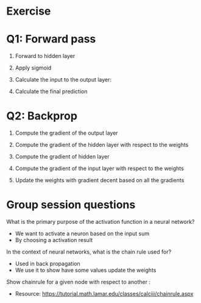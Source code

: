# Exercise 

# Q1: Forward pass 

1. Forward to hidden layer



2. Apply sigmoid



3. Calculate the input to the output layer:



4. Calculate the final prediction 




# Q2: Backprop

1. Compute the gradient of the output layer



2. Compute the gradient of the hidden layer with respect to the weights 



3. Compute the gradient of hidden layer 



4. Compute the gradient of the input layer with respect to the weights 



5. Update the weights with gradient decent based on all the gradients 



# Group session questions

What is the primary purpose of the activation function in a neural network?
- We want to activate a neuron based on the input sum
- By choosing a activation result 


In the context of neural networks, what is the chain rule used for?
- Used in back propagation 
- We use it to show have some values update the weights 


Show chainrule for a given node with respect to another : 
- Resource: https://tutorial.math.lamar.edu/classes/calciii/chainrule.aspx